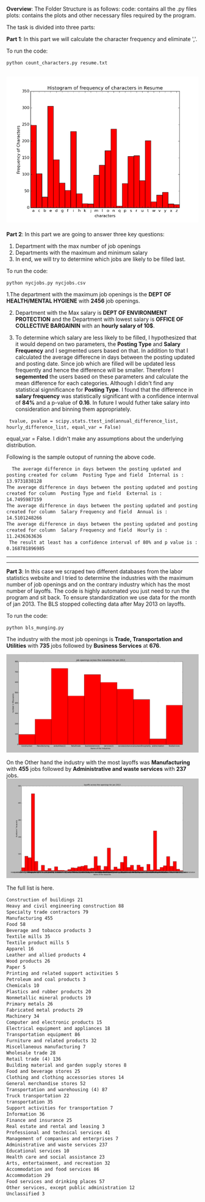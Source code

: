 **Overview**:
The Folder Structure is as follows:
code: contains all the .py files
plots: contains the plots
and other necessary files required by the program.

The task is divided into three parts:

**Part 1**: In this part we will calculate the character frequency and eliminate ','.

To run the code:
```
python count_characters.py resume.txt

```
![Histogram of character frequency in the resume.txt](/plots/character_count.png)
---

**Part 2**: In this part we are going to answer three key questions:
1. Department with the max number of job openings
2. Departments with the maximum and minimum salary
3. In end, we will try to determine which jobs are likely to be filled last.

To run the code:
```
python nycjobs.py nycjobs.csv
```
1.The department with the maximum job openings is the **DEPT OF HEALTH/MENTAL HYGIENE** with **2456** job openings.

2. Department with the Max salary is **DEPT OF ENVIRONMENT PROTECTION** and the Department with lowest salary is 
**OFFICE OF COLLECTIVE BARGAININ** with an **hourly salary of 10$**.

3. To determine which salary are less likely to be filled, I hypothesized that it would depend on two parameters, the 
**Posting Type** and **Salary Frequency** and I segmented users based on that. In addition to that I calculated the average differecne in days between the posting updated and posting date. Since job which are filled will be updated less frequently and hence the difference will be smaller. Therefore I **segemented** the users based on these parameters and calculate the mean difference for each categories. Although I didn't find any statistical signnificance for **Posting Type**. I found that the difference in **salary frequency** was statistically significant with a confidence internval of **84%** and a p-value of **0.16**. In future I would futher take salary into consideration and binning them appropriately.
```
 tvalue, pvalue = scipy.stats.ttest_ind(annual_difference_list, hourly_difference_list, equal_var = False)
 ```
equal_var = False. I didn't make any assumptions about the underlying distribution.

Following is the sample outoput of running the above code.
```
  The average difference in days between the posting updated and posting created for column  Posting Type and field  Internal is :  13.9731838128
The average difference in days between the posting updated and posting created for column  Posting Type and field  External is :  14.7495987159
The average difference in days between the posting updated and posting created for column  Salary Frequency and field  Annual is :  14.5101248266
The average difference in days between the posting updated and posting created for column  Salary Frequency and field  Hourly is :  11.2436363636
 The result at least has a confidence interval of 80% and p value is :  0.168781896985

```

---
---

**Part 3**: In this case we scraped two different databases from the labor statistics website and I tried to determine the 
industries with the maximum number of job openings and on the contrary industry which has the most number of layoffs. The code is highly automated you just need to run the program and sit back. To ensure standardization we use data for the month of jan 2013. The BLS stopped collecting data after May 2013 on layoffs.

To run the code:
```
python bls_munging.py
```

The industry with the most job openings is **Trade, Transportation and Utilities** with **735** jobs followed by **Business Services** at **676**.

![ Most job openigns](/plots/most_job_openings.png)

On the Other hand the industry with the most layoffs was **Manufacturing** with **455** jobs followed by **Administrative and waste services** with **237** jobs.
![Most layoffs in the industries](/plots/most_layoffs.png)

The full list is here.
```
Construction of buildings 21
Heavy and civil engineering construction 88
Specialty trade contractors 79
Manufacturing 455
Food 58
Beverage and tobacco products 3
Textile mills 35
Textile product mills 5
Apparel 16
Leather and allied products 4
Wood products 26
Paper 5
Printing and related support activities 5
Petroleum and coal products 3
Chemicals 10
Plastics and rubber products 20
Nonmetallic mineral products 19
Primary metals 26
Fabricated metal products 29
Machinery 34
Computer and electronic products 15
Electrical equipment and appliances 18
Transportation equipment 86
Furniture and related products 32
Miscellaneous manufacturing 7
Wholesale trade 28
Retail trade (4) 136
Building material and garden supply stores 8
Food and beverage stores 25
Clothing and clothing accessories stores 14
General merchandise stores 52
Transportation and warehousing (4) 87
Truck transportation 22
transportation 35
Support activities for transportation 7
Information 36
Finance and insurance 25
Real estate and rental and leasing 3
Professional and technical services 41
Management of companies and enterprises 7
Administrative and waste services 237
Educational services 10
Health care and social assistance 23
Arts, entertainment, and recreation 32
Accommodation and food services 86
Accommodation 29
Food services and drinking places 57
Other services, except public administration 12
Unclassified 3

```


